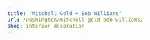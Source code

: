 ```yaml
---
title: "Mitchell Gold + Bob Williams"
url: /washington/mitchell-gold-bob-williams/
shop: interior decoration
---
```

